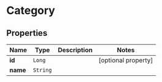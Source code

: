 

# Category


## Properties

Name | Type | Description | Notes
------------ | ------------- | ------------- | -------------
**id** | `Long` |  |  [optional property]
**name** | `String` |  | 






